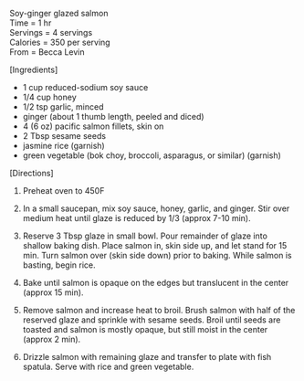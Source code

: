 Soy-ginger glazed salmon \
Time = 1 hr\
Servings = 4 servings\
Calories = 350 per serving\
From = Becca Levin

[Ingredients]
- 1 cup reduced-sodium soy sauce
- 1/4 cup honey
- 1/2 tsp garlic, minced
- ginger (about 1 thumb length, peeled and diced)
- 4 (6 oz) pacific salmon fillets, skin on
- 2 Tbsp sesame seeds
- jasmine rice (garnish)
- green vegetable (bok choy, broccoli, asparagus, or similar) (garnish)

[Directions]

1. Preheat oven to 450F

2. In a small saucepan, mix soy sauce, honey, garlic, and ginger. Stir over medium heat until glaze is reduced by 1/3 (approx 7-10 min). 

3. Reserve 3 Tbsp glaze in small bowl. Pour remainder of glaze into shallow baking dish. Place salmon in, skin side up, and let stand for 15 min. Turn salmon over (skin side down) prior to baking. While salmon is basting, begin rice. 

4. Bake until salmon is opaque on the edges but translucent in the center (approx 15 min). 

5. Remove salmon and increase heat to broil. Brush salmon with half of the reserved glaze and sprinkle with sesame seeds. Broil until seeds are toasted and salmon is mostly opaque, but still moist in the center (approx 2 min). 

6. Drizzle salmon with remaining glaze and transfer to plate with fish spatula. Serve with rice and green vegetable. 